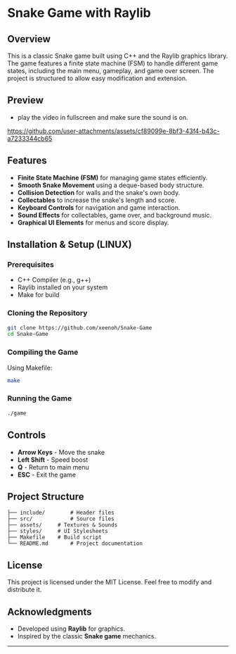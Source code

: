 
# Snake Game with Raylib

## Overview

This is a classic Snake game built using C++ and the Raylib graphics library. The game features a finite state machine (FSM) to handle different game states, including the main menu, gameplay, and game over screen. The project is structured to allow easy modification and extension.

## Preview
- play the video in fullscreen and make sure the sound is on.

  
https://github.com/user-attachments/assets/cf89099e-8bf3-43f4-b43c-a7233344cb65


## Features

- **Finite State Machine (FSM)** for managing game states efficiently.
- **Smooth Snake Movement** using a deque-based body structure.
- **Collision Detection** for walls and the snake's own body.
- **Collectables** to increase the snake's length and score.
- **Keyboard Controls** for navigation and game interaction.
- **Sound Effects** for collectables, game over, and background music.
- **Graphical UI Elements** for menus and score display.

## Installation & Setup (LINUX)

### Prerequisites

- C++ Compiler (e.g., g++)
- Raylib installed on your system
- Make for build

### Cloning the Repository

```sh
git clone https://github.com/xeenoh/Snake-Game
cd Snake-Game
```

### Compiling the Game

Using Makefile:

```sh
make
```

### Running the Game

```sh
./game
```

## Controls

- **Arrow Keys** - Move the snake
- **Left Shift** - Speed boost
- **Q** - Return to main menu
- **ESC** - Exit the game

## Project Structure

```
├── include/		# Header files
├── src/			# Source files
├── assets/		# Textures & Sounds
├── styles/		# UI Stylesheets
├── Makefile	# Build script
└── README.md		# Project documentation
```

## License

This project is licensed under the MIT License. Feel free to modify and distribute it.

## Acknowledgments

- Developed using **Raylib** for graphics.
- Inspired by the classic **Snake game** mechanics.

---
